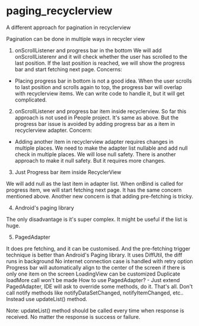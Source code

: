 # paging_recyclerview
A different approach for pagination in recyclerview

Pagination can be done in multiple ways in recycler view
1. onScrollListener and progress bar in the bottom
  We will add onScrollListerenr and it will check whether the user has scrolled to the last position.
  If the last position is reached, we will show the progress bar and start fetching next page.
  Concerns: 
  * Placing progress bar in bottom is not a good idea. When the user scrolls to last position and scrolls again to top, the progress bar will overlap with    recyclerview items. We can write code to handle it, but it will get complicated.


2. onScrollListener and progress bar item inside recyclerview.
  So far this approach is not used in People project. 
  It's same as above. But the progress bar issue is avoided by adding progress bar as a item in recyclerview adapter.
  Concern: 
  * Adding another item in recyclerview adapter requires changes in multiple places. We need to make the adapter list nullable and add null check in multiple places. We will lose null safety. There is another approach to make it null safety. But it requires more changes.



3. Just Progress bar item inside RecyclerView

  We will add null as the last item in adapter list. When onBind is called for progress item, we will start fetching next page.
  It has the same concern mentioned above. Another new concern is that adding pre-fetching is tricky.



4. Android's paging library

  The only disadvantage is it's super complex. It might be useful if the list is huge.


5. PagedAdapter

  It does pre fetching, and it can be customised. And the pre-fetching trigger technique is better than Android's Paging library.
  It uses DiffUtil, the diff runs in background
  No internet connection case is handled with retry option
  Progress bar will automatically align to the center of the screen if there is only one item on the screen
  LoadingView can be customized
  Duplicate loadMore call won't be made
  How to use PagedAdapter? - Just extend PagedAdapter, IDE will ask to override some methods, do it. That's all.
  Don't call notify methods like notifyDataSetChanged, notifyItemChanged, etc.. Instead use updateList() method.

  Note: updateList() method should be called every time when response is received. No matter the response is success or failure.

